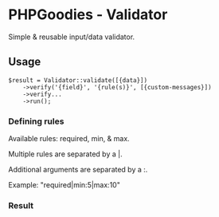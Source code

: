 # PHPGoodies - Validator

Simple & reusable input/data validator.

## Usage

```
$result = Validator::validate([{data}])
    ->verify('{field}', '{rule(s)}', [{custom-messages}])
    ->verify...
    ->run();
```

### Defining rules

Available rules: required, min, & max.

Multiple rules are separated by a |.

Additional arguments are separated by a :.

Example: "required|min:5|max:10"

### Result



